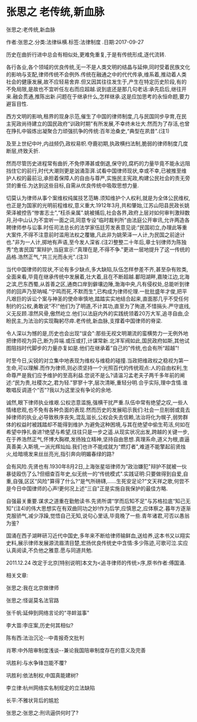 # 张思之  老传统,新血脉    
    
张思之:老传统,新血脉    
作者:张思之.分类:法律纵横.标签:法律制度 .日期:2017-09-27    
历史在曲折行进中总会有相似处,更难免重复,于是有传统形成,逐代流转.    
各行各业,各个领域的优良传统,无一不是人类文明的结晶与延伸,同时受着民族文化的影响与支配,律师传统不会例外.传统在融通之中的代代传承,维系着,推动着人类社会的健康发展,故不应轻易舍弃.但又因其往往发生于,产生在特定历史阶段,有的不免局限,是故也不宜听任左右而应超越.说到底还是那几句老话:承先启后,继往开来.融会贯通,推陈出新.问题在于继承什么,怎样继承.这是应加思考的永恒命题,要力避盲目性.    
西方文明的影响,租界的现身示范,催生了中国的律师制度,几与民国同步孕育,在民主宪政尚待建立的国民政府“训政时期"有所发展,不幸终未壮大.然而为了存活,也曾在挣扎中锻炼出凝聚合力顽强抗争的传统:百年沧桑史,“典型在夙昔".(注1)    
及至上世纪中叶,内战频仍,政权易帜.夺鹿初期,执政横扫法制,脆弱的律师制度几度断层,终致夭折.    
然而尽管历史进程常有曲折,不免停滞甚或倒退,保守的,腐朽的力量毕竟不能永远阻挡住它的前行,时代大潮则更是汹涌澎湃.试看中国律师现状,幸或不幸,已被推至维护人权的最前沿,承担着保障人的自由与尊严,实施民主宪政,构建公民社会的责无旁贷的重任.为达到这些目标,自需从优良传统中吸取思想力量.    
切莫认为律师从事个案维权纯属技艺范畴.须知维护个人权利,就是为全体公民维权,也正是为国家的光明前程维权,意义重大.1912年3月,共和肇始,江苏山阳县民政长姚荣泽被控告“惨害志士",“枉杀亲属".姚被捕后,社会各界,政府上层对如何审判激辩数月,孙中山认为不宜听一面之词,同意专设“临时裁判所"由法庭公开审讯,允许两造各聘律师参与讼事.时任司法总长的法学家伍廷芳发表意见说:“民国初立,办理此等重大案件,不得不注意前时滥用法权之覆辙,凡此非为姚荣泽一人计,为民国之前途计也."非为一人计,掷地有声语,至今发人深省.(注2)整整二十年后,章士钊律师为陈独秀“危害民国"案辩护,当庭宣示:“真理在是,不得不争."更进一层地提升了这一传统的品格.浩然正气,“共三光而永光".(注3)    
当代中国律师的现状,不论有多少缺点,多大缺陷,队伍怎样参差不齐,甚至杂有败类,全面来看,毕竟在继承传统中发展着,壮大着,且在不断超越.鄱阳湖畔,嘉陵江边,北海之滨,巴东西蜀,从首善之区,通商口岸到僻壤边陲,渤海中央,凡有侵权处,总能听到律师的回声乃至呐喊.“宁鸣而死,不默而生",已构成为律师伦理.一批批盛年才俊,把平凡艰巨的诉讼个案与神圣的使命审慎地,踏踏实实地结合起来,直面那几乎不受任何制约的公权,勇敢说“不!"他们为了明道,不计其功,直至为了殉道,不惜捐头.严守底线,义无反顾.凛然风骨,傲然屹立.他们以法庭内外的实践统领着20万大军,追寻自由,企盼民主,为法治的实现鞠躬尽瘁.老传统,新血脉,支撑着中国律师的脊梁.    
令人深以为憾的是,历史也会出现“误会":那些无视文明潮流的蛮横势力一无例外地把律师视为异己,断为异端.或压或打,计谋常新.北洋军阀如此,国民政府如斯,其他试图阻挡时代脚步的力量亦复如是.他们在继承着“自己的"传统,也会有所“超越"!    
时至今日,尖锐的对立集中地表现为维权与维稳的碰撞.当政把维政权之稳视为第一生命,可以理解.而作为律师,则必须坚持一个光照百代的传统观点:人的自由权利,生命尊严是我们应予维护的至高利益.您说不是么?请温习孟老夫子两千多年前的阐述:“民为贵,社稷次之,君为轻."寥寥十字,层次清晰,重轻分明.合乎实际,理中含情.谁敢唱反调道个“否"?我以为这里没有争论的余地.    
诚然,眼下律师执业维艰.公权恣意滥施,强横干扰严重.队伍中常有绝望之叹,一些人情绪悲观,也不免有各种负面的表现.然而历史的发展昭示我们:社会一旦削弱或竟去掉律师的执业,必导致秩序丧失,混乱滋长,公权会失去信赖,法治将化为幌子,弱势群体的权益时被践踏却不能得到维护.为避免这种困境,与其在绝望中偷生苟活,何如在希望中挣扎奋进?绝望与希望,往往只是一步之遥.从现实状况出发,跨越的关键一步,在于养浩然正气,怀博大胸襟,发扬独立精神,坚持自由思想.真理系命,道义为根,直逼真善美:入斯境,一派光辉灿灿.我们也许不能成就为“燃灯者",难道不能擎起前贤烛火,给暗境发来丝丝亮光,指引奔向明媚春绿的路?    
会有风险.先贤也有.1930年8月2日,上海张星垣律师为“政治嫌犯"辩护不就被一伙暴徒殴伤了么?但细查百年史,似无统一的“传统模式".实践证明:只要做得到自爱,自重,自强,区区“风险"算得了什么?“是气所磅礴,......生死安足论?"文天祥之歌,何尝不是今日中国律师的心声!更何况上述“三自"正是实施自我保护的最佳方略.    
自强最关重要.谋求之道重在勤勉读书.先贤所谓“学而后知不足"与苏格拉底“知己无知"(注4)的伟大思想实在有双曲同功之妙!作为后学,应慎思之,应体察之.暮年方逐渐克服骄气,减少浮躁,觉悟自己无知,说句心里话,毕竟晚了一些.青年诸君,可否以愚翁为鉴?    
国涌在西子湖畔研习近代中国史,多年来不断给律师输鲜血,送给养,这本书又以翔实史料,展示律师发展源流眉清目楚,宏扬优良传统史中含情:多少陈迹,可歌可泣.实应认真阅读,不负他之雅意.愿与同道共勉.    
2011.12.24 改定于北京[特别说明]本文为<追寻律师的传统>序,原书作者:傅国涌.    
    
相关文章:    
张思之:我在北京做律师    
张思之:怪诞莫名法官路    
张千帆:延伸到网络言论的“寻衅滋事"    
李大苗:李庄案,历史何其相似?    
陈有西:法治沉沦--中青报奇文批判    
肖寒:中外陪审制度浅谈--兼论我国陪审制度存在的意义及完善    
巩胜利:与水争锋岂能不覆?    
巩胜利:依法制权,中国真能建树?    
李立律:杭州网络实名制规定的立法缺陷    
长平:不雅状背后的尴尬    
张思之:张思之:刑讯逼供何时了?